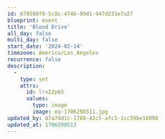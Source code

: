 ```yaml
---
id: 678500f8-5c8c-4746-99d1-947d231e7a27
blueprint: event
title: 'Blood Drive'
all_day: false
multi_day: false
start_date: '2024-02-14'
timezone: America/Los_Angeles
recurrence: false
description:
  -
    type: set
    attrs:
      id: lrv22p65
      values:
        type: image
        image: eq-1706298511.jpg
updated_by: 87a74d1c-1760-42c5-afc1-1cc59be16098
updated_at: 1706298513
---
```

